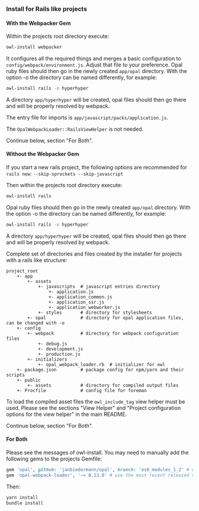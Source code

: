 ### Install for Rails like projects

#### With the Webpacker Gem
Within the projects root directory execute:
```bash
owl-install webpacker
```

It configures all the required things and merges a basic configuration to `config/webpack/environment.js`. Adjust that file to your preference.
Opal ruby files should then go in the newly created `app/opal` directory. With the option -o the directory can be named differently, for example:
```bash
owl-install rails -o hyperhyper
```
A directory `app/hyperhyper` will be created, opal files should then go there and will be properly resolved by webpack.

The entry file for imports is `app/javascript/packs/application.js`.

The `OpalWebpackLoader::RailsViewHelper` is not needed.

Continue below, section "For Both".

#### Without the Webpacker Gem
If you start a new rails project, the following options are recommended for `rails new`: `--skip-sprockets --skip-javascript`

Then within the projects root directory execute:
```bash
owl-install rails
```

Opal ruby files should then go in the newly created `app/opal` directory. With the option -o the directory can be named differently, for example:
```bash
owl-install rails -o hyperhyper
```
A directory `app/hyperhyper` will be created, opal files should then go there and will be properly resolved by webpack.

Complete set of directories and files created by the installer for projects with a rails like structure:
```
project_root
    +- app
        +- assets
            +- javascripts  # javascript entries directory
                +- application.js
                +- application_common.js
                +- application_ssr.js
                +- application_webworker.js
            +- styles       # directory for stylesheets
        +- opal             # directory for opal application files, can be changed with -o
    +- config
        +- webpack          # directory for webpack configuration files
            +- debug.js
            +- development.js
            +- production.js
        +- initializers
            +- opal_webpack_loader.rb  # initializer for owl
    +- package.json         # package config for npm/yarn and their scripts
    +- public
        +- assets           # directory for compiled output files
    +- Procfile             # config file for foreman
```

To load the compiled asset files the `owl_include_tag` view helper must be used. Please see the sections "View Helper" and 
"Project configuration options for the view helper" in the main README.

Continue below, section "For Both".

#### For Both

Please see the messages of owl-install. You may need to manually add the following gems to the projects Gemfile:
```ruby
gem 'opal', github: 'janbiedermann/opal', branch: 'es6_modules_1_2' # use the recommend branch of the main README
gem 'opal-webpack-loader', '~> 0.13.0' # use the most recent released version here
```

Then:
```bash
yarn install
bundle install
```

